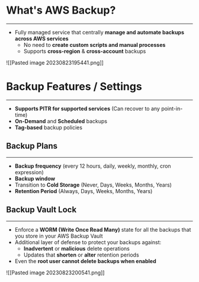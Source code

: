 # What's AWS Backup?
---

* Fully managed service that centrally **manage and automate backups across AWS services**
	* No need to **create custom scripts and manual processes**
	* Supports **cross-region** & **cross-account** backups

![[Pasted image 20230823195441.png]]

# Backup Features / Settings
---

* **Supports PITR for supported services** (Can recover to any point-in-time)
* **On-Demand** and **Scheduled** backups
* **Tag-based** backup policies


## Backup Plans
---

* **Backup frequency** (every 12 hours, daily, weekly, monthly, cron expression) 
* **Backup window** 
* Transition to **Cold Storage** (Never, Days, Weeks, Months, Years) 
* **Retention Period** (Always, Days, Weeks, Months, Years)

## Backup Vault Lock
---

* Enforce a **WORM (Write Once Read Many)** state for all the backups that you store in your AWS Backup Vault
* Additional layer of defense to protect your backups against:
	* **Inadvertent** or **malicious** delete operations
	* Updates that **shorten** or **alter** retention periods
* Even the **root user cannot delete backups when enabled**

![[Pasted image 20230823200541.png]]
